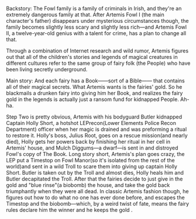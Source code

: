 Backstory: The Fowl family is a family of criminals in Irish, and they're an extremely dangerous family at that. After Artemis Fowl I (the main character's father) disappears under mysterious circumstances though, the family becomes slightly less scary and slightly less rich—and Artemis Fowl II, a twelve-year-old genius with a talent for crime, has a plan to change all that.

Through a combination of Internet research and wild rumor, Artemis figures out that all of the children's stories and legends of magical creatures in different cultures refer to the same group of fairy folk (the People) who have been living secretly underground.

Main story: And each fairy has a Book——sort of a Bible—— that contains all of their magical secrets. What Artemis wants is the fairies' gold. So he blackmails a drunken fairy into giving him her Book,  and realizes the fairy gold in the legends is actually just a ransom fund for kidnapped People. Ah-ha.

Step Two is pretty obvious, Artemis with his bodyguard Butler kidnapped Captain Holly Short, a hotshot LEPrecon(Lower Elements Police Recon Department) officer when her magic is drained and was preforming a ritual to restore it. Holly's boss, Julius Root, goes on a rescue mission(and nearly died), Holly gets her powers back by finishing her ritual in her cell in Artemis' house, and Mulch Diggums—a dwarf—is sent in and distroyed Fowl's copy of The Book. Long story short, Artemis's plan goes crazy, the LEP put a Timestop on Fowl Manor(so it's isolated from the rest of the world)and sent in a wild Troll to scare them into giving up captain Holly Short. Butler is taken out by the Troll and almost dies, Holly heals him and Butler decapitated the Troll. After that the fairies decide to just give in the gold and "blue rinse"(a biobomb) the house, and take the gold back triumphantly when they were all dead. In classic Artemis fashion though, he figures out how to do what no one has ever done before, and escapes the Timestop and the biobomb—which, by a weird twist of fate, means the fairy rules declare him the winner and he keeps the gold	.
